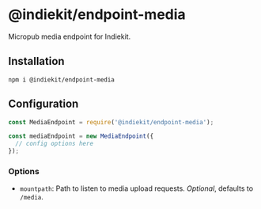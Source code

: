 # @indiekit/endpoint-media

Micropub media endpoint for Indiekit.

## Installation

`npm i @indiekit/endpoint-media`

## Configuration

```js
const MediaEndpoint = require('@indiekit/endpoint-media');

const mediaEndpoint = new MediaEndpoint({
  // config options here
});
```

### Options

* `mountpath`: Path to listen to media upload requests. *Optional*, defaults to `/media`.
